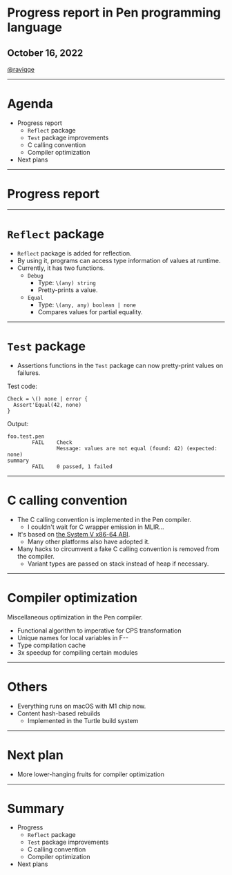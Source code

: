 # Progress report in Pen programming language

## October 16, 2022

[@raviqqe](https://github.com/raviqqe)

---

# Agenda

- Progress report
  - `Reflect` package
  - `Test` package improvements
  - C calling convention
  - Compiler optimization
- Next plans

---

# Progress report

---

# `Reflect` package

- `Reflect` package is added for reflection.
- By using it, programs can access type information of values at runtime.
- Currently, it has two functions.
  - `Debug`
    - Type: `\(any) string`
    - Pretty-prints a value.
  - `Equal`
    - Type: `\(any, any) boolean | none`
    - Compares values for partial equality.

---

# `Test` package

- Assertions functions in the `Test` package can now pretty-print values on failures.

Test code:

```pen
Check = \() none | error {
  Assert'Equal(42, none)
}
```

Output:

```log
foo.test.pen
        FAIL    Check
                Message: values are not equal (found: 42) (expected: none)
summary
        FAIL    0 passed, 1 failed

```

---

# C calling convention

- The C calling convention is implemented in the Pen compiler.
  - I couldn't wait for C wrapper emission in MLIR...
- It's based on [the System V x86-64 ABI](https://gitlab.com/x86-psABIs/x86-64-ABI).
  - Many other platforms also have adopted it.
- Many hacks to circumvent a fake C calling convention is removed from the compiler.
  - Variant types are passed on stack instead of heap if necessary.

---

# Compiler optimization

Miscellaneous optimization in the Pen compiler.

- Functional algorithm to imperative for CPS transformation
- Unique names for local variables in F--
- Type compilation cache
- 3x speedup for compiling certain modules

---

# Others

- Everything runs on macOS with M1 chip now.
- Content hash-based rebuilds
  - Implemented in the Turtle build system

---

# Next plan

- More lower-hanging fruits for compiler optimization

---

# Summary

- Progress
  - `Reflect` package
  - `Test` package improvements
  - C calling convention
  - Compiler optimization
- Next plans
